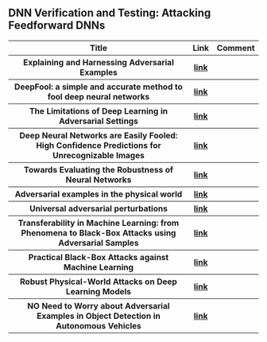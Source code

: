 <head>
  <meta charset="utf-8">

  <meta name="description" content="DNN Verification and Testing: Attacking Techniques">
  <meta name="author" content="SitePoint">

  <link rel="stylesheet" href="css/styles.css?v=1.0">

  <!--[if lt IE 9]>
    <script src="https://cdnjs.cloudflare.com/ajax/libs/html5shiv/3.7.3/html5shiv.js"></script>
  <![endif]-->
</head>

<body>
  
  <h2>DNN Verification and Testing: Attacking Feedforward DNNs </h2>
  
<table class="tg">
  <tr>
    <th class="tg-yw4l"> Title </th> 
    <th> Link </th>    
    <th class="tg-yw4l"> Comment </th> 
  </tr>
  
  <tr>
    <th class="tg-yw4l"> Explaining and Harnessing Adversarial Examples </th> 
    <th> <a href="https://arxiv.org/abs/1412.6572">link</a> </th>  
    <th class="tg-yw4l">  </th>   
  </tr>
  
  <tr>      
    <th class="tg-yw4l"> DeepFool: a simple and accurate method to fool deep neural networks </th> 
    <th> <a href="https://arxiv.org/abs/1511.04599">link</a> </th> 
    <th class="tg-yw4l">  </th> 
  </tr>
  
  <tr>      
    <th class="tg-yw4l"> The Limitations of Deep Learning in Adversarial Settings </th> 
    <th> <a href="https://arxiv.org/abs/1511.07528">link</a> </th> 
    <th class="tg-yw4l">  </th> 
  </tr>
  
  <tr>      
    <th class="tg-yw4l"> Deep Neural Networks are Easily Fooled: High Confidence Predictions for Unrecognizable Images </th> 
    <th> <a href="https://arxiv.org/abs/1412.1897">link</a> </th> 
    <th class="tg-yw4l">  </th> 
  </tr>
  
  <tr>      
    <th class="tg-yw4l"> Towards Evaluating the Robustness of Neural Networks </th> 
    <th> <a href="https://arxiv.org/abs/1608.04644">link</a> </th> 
    <th class="tg-yw4l">  </th> 
  </tr>
  
  <tr>      
    <th class="tg-yw4l"> Adversarial examples in the physical world </th> 
    <th> <a href="https://arxiv.org/abs/1607.02533">link</a> </th> 
    <th class="tg-yw4l">  </th> 
  </tr>
  
  <tr>      
    <th class="tg-yw4l"> Universal adversarial perturbations </th> 
    <th> <a href="https://arxiv.org/abs/1610.08401">link</a> </th> 
    <th class="tg-yw4l">  </th> 
  </tr>
  
  <tr>      
    <th class="tg-yw4l"> Transferability in Machine Learning: from Phenomena to Black-Box Attacks using Adversarial Samples </th> 
    <th> <a href="https://arxiv.org/abs/1605.07277">link</a> </th> 
    <th class="tg-yw4l">  </th> 
  </tr>
  
  <tr>      
    <th class="tg-yw4l"> Practical Black-Box Attacks against Machine Learning </th> 
    <th> <a href="https://arxiv.org/abs/1602.02697">link</a> </th> 
    <th class="tg-yw4l">  </th> 
  </tr>
  
  <tr>      
    <th class="tg-yw4l"> Robust Physical-World Attacks on Deep Learning Models </th> 
    <th> <a href="https://arxiv.org/abs/1707.08945">link</a> </th> 
    <th class="tg-yw4l">  </th> 
  </tr>
  
  <tr>      
    <th class="tg-yw4l"> NO Need to Worry about Adversarial Examples in Object Detection in Autonomous Vehicles </th> 
    <th> <a href="https://arxiv.org/abs/1707.03501">link</a> </th> 
    <th class="tg-yw4l">  </th> 
  </tr>
  
</table>
  
</body>
</html>
